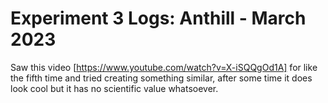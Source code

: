 # Experiment 3 Logs: Anthill - March 2023
Saw this video [https://www.youtube.com/watch?v=X-iSQQgOd1A] for like the fifth time and tried creating something similar, after some time it does look cool but it has no scientific value whatsoever.